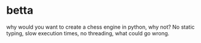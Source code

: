 # betta
why would you want to create a chess engine in python, why not? No static typing, slow execution times, no threading, what could go wrong.
